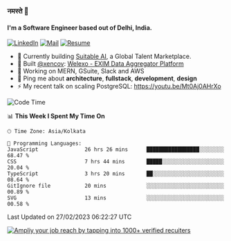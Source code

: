 ### नमस्ते 🙏

#### I'm a Software Engineer based out of Delhi, India.

[![LinkedIn](https://img.shields.io/badge/linkedin-%230077B5.svg)](https://linkedin.com/in/sambhav2612)
[![Mail](https://img.shields.io/badge/gmail-D14836)](mailto:sambhavjain2612@gmail.com)
[![Resume](https://img.shields.io/badge/resume-%23#FFFF00.svg)](https://mega.nz/file/IjA3yaoB#BFfQg1-aKva0piAd_wWs8Hf5dlnYRQ2ZkwtYwNMzBhA)

- 🏢 Currently building [Suitable AI](https://suitable.ai), a Global Talent Marketplace.
- 💅 Built [@xencov](https://github.com/xencov): [Welexo - EXIM Data Aggregator Platform](https://welexo.com)
- 🌱 Working on MERN, GSuite, Slack and AWS
- 💬 Ping me about **architecture**, **fullstack**, **development**, **design**
- ⚡️ My recent talk on scaling PostgreSQL: https://youtu.be/Mt0Aj0AHrXo

<!--START_SECTION:waka-->
![Code Time](http://img.shields.io/badge/Code%20Time-3%2C191%20hrs%2013%20mins-blue)

📊 **This Week I Spent My Time On** 

```text
🕑︎ Time Zone: Asia/Kolkata

💬 Programming Languages: 
JavaScript               26 hrs 26 mins      █████████████████░░░░░░░░   68.47 % 
CSS                      7 hrs 44 mins       █████░░░░░░░░░░░░░░░░░░░░   20.04 % 
TypeScript               3 hrs 20 mins       ██░░░░░░░░░░░░░░░░░░░░░░░   08.64 % 
GitIgnore file           20 mins             ░░░░░░░░░░░░░░░░░░░░░░░░░   00.89 % 
SVG                      13 mins             ░░░░░░░░░░░░░░░░░░░░░░░░░   00.58 % 
```


 Last Updated on 27/02/2023 06:22:27 UTC
<!--END_SECTION:waka-->

[![Ampliy your job reach by tapping into 1000+ verified recuiters](https://user-images.githubusercontent.com/19583619/212717528-45b497fd-e886-4452-90fe-93829667bd63.png)](https://app.suitable.ai/login)

